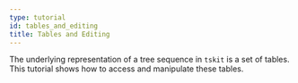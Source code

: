 ```yaml
---
type: tutorial
id: tables_and_editing
title: Tables and Editing
---
```

The underlying representation of a tree sequence in `tskit` is a set of tables. This tutorial shows how to access and
manipulate these tables.